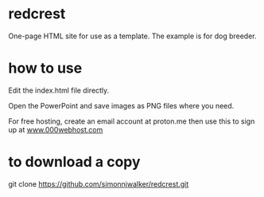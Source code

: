 # redcrest
One-page HTML site for use as a template.  The example is for dog breeder.

# how to use
Edit the index.html file directly.

Open the PowerPoint and save images as PNG files where you need.

For free hosting, create an email account at proton.me then use this to sign up at www.000webhost.com

# to download a copy
git clone https://github.com/simonnjwalker/redcrest.git

